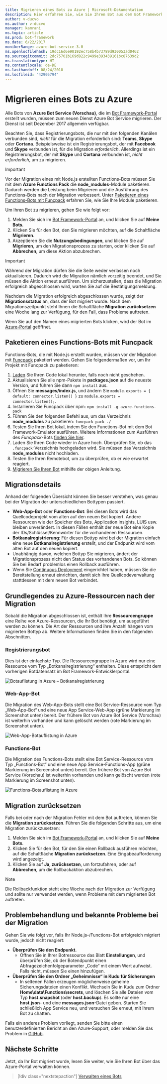 ```yaml
---
title: Migrieren eines Bots zu Azure | Microsoft-Dokumentation
description: Hier erfahren Sie, wie Sie Ihren Bot aus dem Bot Framework-Vorgängerportal zu Bot Service im Azure-Portal migrieren.
author: v-ducvo
ms.author: v-ducvo
manager: kamrani
ms.topic: article
ms.prod: bot-framework
ms.date: 6/22/2017
monikerRange: azure-bot-service-3.0
ms.openlocfilehash: 19dc16d6e90192ec758b4b73789d930053ad0462
ms.sourcegitcommit: 2dc75701b169d822c9499e393439161bc87639d2
ms.translationtype: HT
ms.contentlocale: de-DE
ms.lasthandoff: 08/24/2018
ms.locfileid: "42905794"
---
```

# <a name="migrate-your-bot-to-azure"></a>Migrieren eines Bots zu Azure



Alle Bots von **Azure Bot Service (Vorschau)**, die im [Bot Framework-Portal](http://dev.botframework.com) erstellt wurden, müssen zum neuen Dienst Azure Bot Service migrieren. Der Dienst ist seit Dezember 2017 allgemein verfügbar. 

Beachten Sie, dass Registrierungsbots, die nur mit den folgenden Kanälen verbunden sind, *nicht* für die Migration erforderlich sind: **Teams**, **Skype** oder **Cortana**. Beispielsweise ist ein Registrierungsbot, der mit **Facebook** und **Skype** verbunden ist, für die Migration *erforderlich*. Allerdings ist ein Registrierungsbot, der mit **Skype** und **Cortana** verbunden ist, *nicht erforderlich*, um zu migrieren.

> [!IMPORTANT]
> Vor der Migration eines mit Node.js erstellten Functions-Bots müssen Sie mit dem **Azure Functions Pack** die **node_modules**-Module paketieren. Dadurch werden die Leistung beim Migrieren und die Ausführung des Functions-Bots nach der Migration verbessert. Unter [Paketieren eines Functions-Bots mit Funcpack](#package-a-functions-bot-with-funcpack) erfahren Sie, wie Sie Ihre Module paketieren.

Um Ihren Bot zu migrieren, gehen Sie wie folgt vor:

1. Melden Sie sich im [Bot Framework-Portal](http://dev.botframework.com) an, und klicken Sie auf **Meine Bots**.
2. Klicken Sie für den Bot, den Sie migrieren möchten, auf die Schaltfläche **Migrieren**.
3. Akzeptieren Sie die **Nutzungsbedingungen**, und klicken Sie auf **Migrieren**, um den Migrationsprozess zu starten, oder klicken Sie auf **Abbrechen**, um diese Aktion abzubrechen.

> [!IMPORTANT]
> Während der Migration dürfen Sie die Seite weder verlassen noch aktualisieren. Dadurch wird die Migration nämlich vorzeitig beendet, und Sie müssen die Aktion erneut ausführen. Um sicherzustellen, dass die Migration erfolgreich abgeschlossen wird, warten Sie auf die Bestätigungsmeldung.

Nachdem die Migration erfolgreich abgeschlossen wurde, zeigt der **Migrationsstatus** an, dass der Bot migriert wurde. Nach dem Migrationszeitpunkt steht Ihnen die Schaltfläche **Migration zurücksetzen** eine Woche lang zur Verfügung, für den Fall, dass Probleme auftreten.

Wenn Sie auf den Namen eines migrierten Bots klicken, wird der Bot im [Azure-Portal](http://portal.azure.com) geöffnet.

## <a name="package-a-functions-bot-with-funcpack"></a>Paketieren eines Functions-Bots mit Funcpack

Functions-Bots, die mit Node.js erstellt wurden, müssen vor der Migration mit [Funcpack](https://github.com/Azure/azure-functions-pack) paketiert werden. Gehen Sie folgendermaßen vor, um Ihr Projekt mit Funcpack zu paketieren:

1.  [Laden](bot-service-build-download-source-code.md#download-bot-source-code) Sie Ihren Code lokal herunter, falls noch nicht geschehen.
2.  Aktualisieren Sie alle npm-Pakete in **packages.json** auf die neueste Version, und führen Sie dann `npm install` aus.
3.  Öffnen Sie **messages/index.js**, und ändern Sie `module.exports = { default: connector.listen() }` zu `module.exports = connector.listen();`.
4.  Installieren Sie Funcpack über npm: `npm install -g azure-functions-pack`
5.  Führen Sie den folgenden Befehl aus, um das Verzeichnis **node_modules** zu paketieren: `funcpack pack ./`
6.  Testen Sie Ihren Bot lokal, indem Sie den Functions-Bot mit dem Bot Framework-Emulator ausführen. Weitere Informationen zum Ausführen des *Funcpack*-Bots [finden Sie hier](https://github.com/Azure/azure-functions-pack#how-to-run). 
7.  Laden Sie Ihren Code wieder in Azure hoch. Überprüfen Sie, ob das `.funcpack`-Verzeichnis hochgeladen wird. Sie müssen das Verzeichnis **node_modules** nicht hochladen.
8. Testen Sie Ihren Remotebot, um zu überprüfen, ob er wie erwartet reagiert.
9. [Migrieren Sie Ihren Bot](#migrate-your-bot-to-azure) mithilfe der obigen Anleitung.

## <a name="migration-under-the-hood"></a>Migrationsdetails

Anhand der folgenden Übersicht können Sie besser verstehen, was genau bei der Migration der unterschiedlichen Bottypen passiert.

* **Web-App-Bot** oder **Functions-Bot**: Bei diesen Bots wird das Quellcodeprojekt vom alten auf den neuen Bot kopiert. Andere Ressourcen wie der Speicher des Bots, Application Insights, LUIS usw. bleiben unverändert. In diesen Fällen enthält der neue Bot eine Kopie der IDs/Schlüssel/Kennwörter für die vorhandenen Ressourcen. 
* **Botkanalregistrierung**: Für diesen Bottyp wird bei der Migration einfach eine neue **Botkanalregistrierung** erstellt, und der Endpunkt wird vom alten Bot auf den neuen kopiert. 
* Unabhängig davon, welchen Bottyp Sie migrieren, ändert der Migrationsprozess nicht den Status des vorhandenen Bots. So können Sie bei Bedarf problemlos einen Rollback ausführen.
* Wenn Sie [Continuous Deployment](bot-service-build-continuous-deployment.md) eingerichtet haben, müssen Sie die Bereitstellung erneut einrichten, damit sich Ihre Quellcodeverwaltung stattdessen mit dem neuen Bot verbindet.

## <a name="understanding-azure-resources-after-migration"></a>Grundlegendes zu Azure-Ressourcen nach der Migration
Sobald die Migration abgeschlossen ist, enthält Ihre **Ressourcengruppe** eine Reihe von Azure-Ressourcen, die Ihr Bot benötigt, um ausgeführt werden zu können. Die Art der Ressourcen und ihre Anzahl hängen vom migrierten Bottyp ab. Weitere Informationen finden Sie in den folgenden Abschnitten.

### <a name="registration-bot"></a>Registrierungsbot

Dies ist der einfachste Typ. Die Ressourcengruppe in Azure wird nur eine Ressource vom Typ „Botkanalregistrierung“ enthalten. Diese entspricht dem vorherigen Botdatensatz im Bot Framework-Entwicklerportal.

![Botauflistung in Azure – Botkanalregistrierung](~/media/bot-service-migrate-bot/channel-registration-bot.png)

### <a name="web-app-bot"></a>Web-App-Bot
Die Migration des Web-App-Bots stellt eine Bot Service-Ressource vom Typ „Web-App-Bot“ und eine neue App Service-Web-App (grüne Markierung im Screenshot unten) bereit. Der frühere Bot von Azure Bot Service (Vorschau) ist weiterhin vorhanden und kann gelöscht werden (rote Markierung im Screenshot unten).

![Web-App-Botauflistung in Azure](~/media/bot-service-migrate-bot/web-app-bot.png)

### <a name="functions-bot"></a>Functions-Bot
Die Migration des Functions-Bots stellt eine Bot Service-Ressource vom Typ „Functions-Bot“ und eine neue App Service-Functions-App (grüne Markierung im Screenshot unten) bereit. Der frühere Bot von Azure Bot Service (Vorschau) ist weiterhin vorhanden und kann gelöscht werden (rote Markierung im Screenshot unten).

![Functions-Botauflistung in Azure](~/media/bot-service-migrate-bot/functions-bot.png)


## <a name="roll-back-migration"></a>Migration zurücksetzen

Falls bei oder nach der Migration Fehler mit dem Bot auftreten, können Sie die **Migration zurücksetzen**. Führen Sie die folgenden Schritte aus, um eine Migration zurückzusetzen:

1. Melden Sie sich im [Bot Framework-Portal](http://dev.botframework.com) an, und klicken Sie auf **Meine Bots**.
2. Klicken Sie für den Bot, für den Sie einen Rollback ausführen möchten, auf die Schaltfläche **Migration zurücksetzen**. Eine Eingabeaufforderung wird angezeigt.
3. Klicken Sie auf **Ja, zurücksetzen**, um fortzufahren, oder auf **Abbrechen**, um die Rollbackaktion abzubrechen.

> [!NOTE]
> Die Rollbackfunktion steht eine Woche nach der Migration zur Verfügung und sollte nur verwendet werden, wenn Probleme mit dem migrierten Bot auftreten.

## <a name="migration-troubleshootingknown-issues"></a>Problembehandlung und bekannte Probleme bei der Migration
Gehen Sie wie folgt vor, falls Ihr Node.js-/Functions-Bot erfolgreich migriert wurde, jedoch nicht reagiert:

* **Überprüfen Sie den Endpunkt.**
  * Öffnen Sie in Ihrer Botressource das Blatt **Einstellungen**, und überprüfen Sie, ob der Botendpunkt einen Abfragezeichenfolgeparameter „Code“ mit einem Wert aufweist. Falls nicht, müssen Sie einen hinzufügen.
* **Überprüfen Sie den Ordner „Geheimnisse“ in Kudu für Sicherungen**
  * In seltenen Fällen erzeugen möglicherweise geheime Sicherungsdateien einen Konflikt. Wechseln Sie in Kudu zum Ordner **Home\data\Functions\secrets**, und löschen Sie alle Dateien vom Typ **host.snapshot** (oder **host.backup**). Es sollte nur eine **host.json**- und eine **messages.json**-Datei geben. Starten Sie schließlich App Service neu, und versuchen Sie erneut, mit Ihrem Bot zu chatten.

Falls ein anderes Problem vorliegt, senden Sie bitte einen benutzerdefinierten Bericht an den Azure-Support, oder melden Sie das Problem in [GitHub](https://github.com/MicrosoftDocs/bot-framework-docs/issues).


## <a name="next-steps"></a>Nächste Schritte

Jetzt, da Ihr Bot migriert wurde, lesen Sie weiter, wie Sie Ihren Bot über das Azure-Portal verwalten können.

> [!div class="nextstepaction"]
> [Verwalten eines Bots](bot-service-manage-overview.md)
